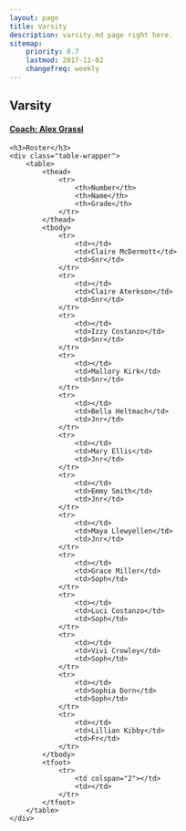 ```yaml
---
layout: page
title: Varsity
description: varsity.md page right here.
sitemap:
    priority: 0.7
    lastmod: 2017-11-02
    changefreq: weekly
---
```

## Varsity
#### [Coach: Alex Grassl](mailto:alexandragrasslvb@gmail.com)


<div class="table-wrapper">

	

	<h3>Roster</h3>
	<div class="table-wrapper">
		<table>
			<thead>
				<tr>
					<th>Number</th>
					<th>Name</th>
					<th>Grade</th>
				</tr>
			</thead>
			<tbody>
				<tr>
					<td></td>
					<td>Claire McDermott</td>
					<td>Snr</td>
				</tr>
				<tr>
					<td></td>
					<td>Claire Aterkson</td>
					<td>Snr</td>
				</tr>
				<tr>
					<td></td>
					<td>Izzy Costanzo</td>
					<td>Snr</td>
				</tr>
				<tr>
					<td></td>
					<td>Mallory Kirk</td>
					<td>Snr</td>
				</tr>
				<tr>
					<td></td>
					<td>Bella Heltmach</td>
					<td>Jnr</td>
				</tr>
				<tr>
					<td></td>
					<td>Mary Ellis</td>
					<td>Jnr</td>
				</tr>
				<tr>
					<td></td>
					<td>Emmy Smith</td>
					<td>Jnr</td>
				</tr>
				<tr>
					<td></td>
					<td>Maya Llewyellen</td>
					<td>Jnr</td>
				</tr>
				<tr>
					<td></td>
					<td>Grace Miller</td>
					<td>Soph</td>
				</tr>
				<tr>
					<td></td>
					<td>Luci Costanzo</td>
					<td>Soph</td>
				</tr>
				<tr>
					<td></td>
					<td>Vivi Crowley</td>
					<td>Soph</td>
				</tr>
				<tr>
					<td></td>
					<td>Sophia Dorn</td>
					<td>Soph</td>
				</tr>
				<tr>
					<td></td>
					<td>Lillian Kibby</td>
					<td>Fr</td>
				</tr>
			</tbody>
			<tfoot>
				<tr>
					<td colspan="2"></td>
					<td></td>
				</tr>
			</tfoot>
		</table>
	</div>


